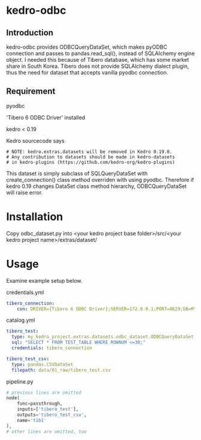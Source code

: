 # kedro-odbc

## Introduction

kedro-odbc provides ODBCQueryDataSet, which makes pyODBC connection and passes to pandas.read_sql(), instead of SQLAlchemy engine object. I needed this because of Tibero database, which has some market share in South Korea. Tibero does not provide SQLAlchemy dialect plugin, thus the need for dataset that accepts vanilla pyodbc connection.

## Requirement
pyodbc

'Tibero 6 ODBC Driver' installed

kedro < 0.19


Kedro sourcecode says 
```
# NOTE: kedro.extras.datasets will be removed in Kedro 0.19.0.
# Any contribution to datasets should be made in kedro-datasets
# in kedro-plugins (https://github.com/kedro-org/kedro-plugins)
```

This dataset is simply subclass of SQLQueryDataSet with create_connection() class method overriden with using pyodbc. Therefore if kedro 0.19 changes DataSet class method hierarchy, ODBCQueryDataSet will raise error.

# Installation
Copy odbc_dataset.py into \<your kedro project base folder\>/src/\<your kedro project name\>/extras/dataset/

# Usage

Examine example setup below.

credentials.yml
```yaml
tibero_connection:
    con: DRIVER={Tibero 6 ODBC Driver};SERVER=172.0.0.1;PORT=8629;DB=MYDB;UID=myuser;PWD=mysupersecretpasswordpleasechangeme
```

catalog.yml
```yaml
tibero_test:
  type: my_kedro_project.extras.datasets.odbc_dataset.ODBCQueryDataSet
  sql: "SELECT * FROM TEST_TABLE WHERE ROWNUM <=30;"
  credentials: tibero_connection

tibero_test_csv:
  type: pandas.CSVDataSet
  filepath: data/01_raw/tibero_test.csv

```

pipeline.py
```python
# previous lines are omitted
node(
    func=passthrough,
    inputs=['tibero_test'],
    outputs='tibero_test_csv',
    name='tib1'
),
# other lines are omitted, too
```

